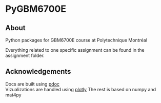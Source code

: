 # PyGBM6700E

## About
Python packages for GBM6700E course at Polytechnique Montréal

Everything related to one specific assignment can be found in the assignment folder.

## Acknowledgements
Docs are built using [pdoc](https://github.com/mitmproxy/pdoc)  
Vizualizations are handled using [plotly](https://plotly.com/)
The rest is based on numpy and mat4py

